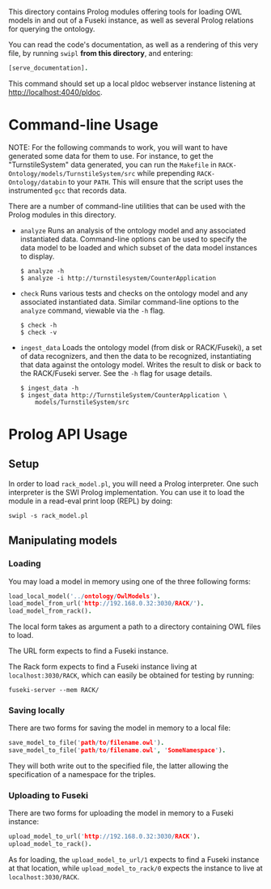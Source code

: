 This directory contains Prolog modules offering tools for loading OWL models in
and out of a Fuseki instance, as well as several Prolog relations for querying
the ontology.

You can read the code's documentation, as well as a rendering of this very file,
by running `swipl` **from this directory**, and entering:

```prolog
[serve_documentation].
```

This command should set up a local pldoc webserver instance listening at
[http://localhost:4040/pldoc](http://localhost:4040/pldoc).

# Command-line Usage

NOTE: For the following commands to work, you will want to have generated some
data for them to use.  For instance, to get the "TurnstileSystem" data
generated, you can run the `Makefile` in
`RACK-Ontology/models/TurnstileSystem/src` while prepending
`RACK-Ontology/databin` to your `PATH`.  This will ensure that the script uses
the instrumented `gcc` that records data.

There are a number of command-line utilities that can be used with the
Prolog modules in this directory.

 * `analyze` Runs an analysis of the ontology model and any associated
   instantiated data.  Command-line options can be used to specify the
   data model to be loaded and which subset of the data model
   instances to display.

   ```shell
   $ analyze -h
   $ analyze -i http://turnstilesystem/CounterApplication
   ```

 * `check` Runs various tests and checks on the ontology model and any
   associated instantiated data.  Similar command-line options to the
   `analyze` command, viewable via the `-h` flag.

   ```shell
   $ check -h
   $ check -v
   ```

* `ingest_data` Loads the ontology model (from disk or RACK/Fuseki),
   a set of data recognizers, and then the data to be recognized,
   instantiating that data against the ontology model.  Writes the
   result to disk or back to the RACK/Fuseki server.  See the `-h`
   flag for usage details.

   ```shell
   $ ingest_data -h
   $ ingest_data http://TurnstileSystem/CounterApplication \
       models/TurnstileSystem/src
   ```

# Prolog API Usage

## Setup

In order to load `rack_model.pl`, you will need a Prolog interpreter.  One such
interpreter is the SWI Prolog implementation.  You can use it to load the module
in a read-eval print loop (REPL) by doing:

```shell
swipl -s rack_model.pl
```

## Manipulating models

### Loading

You may load a model in memory using one of the three following forms:

```prolog
load_local_model('../ontology/OwlModels').
load_model_from_url('http://192.168.0.32:3030/RACK/').
load_model_from_rack().
```

The local form takes as argument a path to a directory containing OWL files to load.

The URL form expects to find a Fuseki instance.

The Rack form expects to find a Fuseki instance living at `localhost:3030/RACK`,
which can easily be obtained for testing by running:

```shell
fuseki-server --mem RACK/
```

### Saving locally

There are two forms for saving the model in memory to a local file:

```prolog
save_model_to_file('path/to/filename.owl').
save_model_to_file('path/to/filename.owl', 'SomeNamespace').
```

They will both write out to the specified file, the latter allowing the
specification of a namespace for the triples.

### Uploading to Fuseki

There are two forms for uploading the model in memory to a Fuseki instance:

```prolog
upload_model_to_url('http://192.168.0.32:3030/RACK').
upload_model_to_rack().
```

As for loading, the `upload_model_to_url/1` expects to find a Fuseki instance at
that location, while `upload_model_to_rack/0` expects the instance to live at
`localhost:3030/RACK`.

